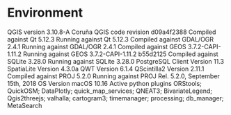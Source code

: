 # Environment


QGIS version
3.10.8-A Coruña
QGIS code revision
d09a4f2388
Compiled against Qt
5.12.3
Running against Qt
5.12.3
Compiled against GDAL/OGR
2.4.1
Running against GDAL/OGR
2.4.1
Compiled against GEOS
3.7.2-CAPI-1.11.2
Running against GEOS
3.7.2-CAPI-1.11.2 b55d2125
Compiled against SQLite
3.28.0
Running against SQLite
3.28.0
PostgreSQL Client Version
11.3
SpatiaLite Version
4.3.0a
QWT Version
6.1.4
QScintilla2 Version
2.11.1
Compiled against PROJ
5.2.0
Running against PROJ
Rel. 5.2.0, September 15th, 2018
OS Version
macOS 10.16
Active python plugins
ORStools;
QuickOSM;
DataPlotly;
quick_map_services;
QNEAT3;
BivariateLegend;
Qgis2threejs;
valhalla;
cartogram3;
timemanager;
processing;
db_manager;
MetaSearch
